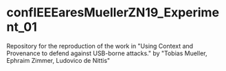 # confIEEEaresMuellerZN19_Experiment_01
Repository for the reproduction of the work in "Using Context and Provenance to defend against USB-borne attacks." by "Tobias Mueller, Ephraim Zimmer, Ludovico de Nittis"
